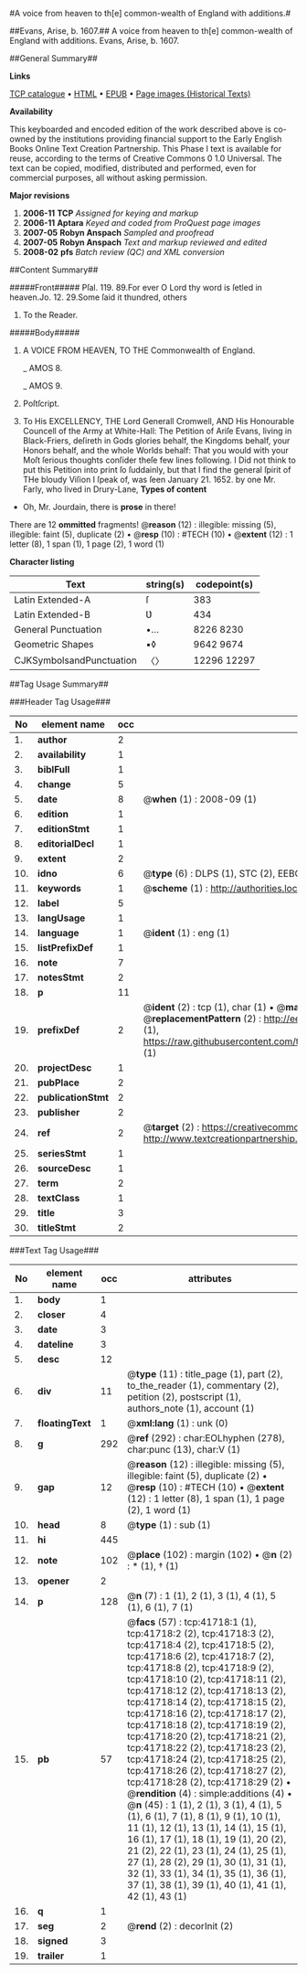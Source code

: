 #A voice from heaven to th[e] common-wealth of England with additions.#

##Evans, Arise, b. 1607.##
A voice from heaven to th[e] common-wealth of England with additions.
Evans, Arise, b. 1607.

##General Summary##

**Links**

[TCP catalogue](http://www.ota.ox.ac.uk/tcp/)  • 
[HTML](http://tei.it.ox.ac.uk/tcp/Texts-HTML/free/A38/A38778.html)  • 
[EPUB](http://tei.it.ox.ac.uk/tcp/Texts-EPUB/free/A38/A38778.epub) • 
[Page images (Historical Texts)](https://data.historicaltexts.jisc.ac.uk/view?pubId=eebo-08740691e&pageId=eebo-08740691e-41718-1)

**Availability**

This keyboarded and encoded edition of the
	       work described above is co-owned by the institutions
	       providing financial support to the Early English Books
	       Online Text Creation Partnership. This Phase I text is
	       available for reuse, according to the terms of Creative
	       Commons 0 1.0 Universal. The text can be copied,
	       modified, distributed and performed, even for
	       commercial purposes, all without asking permission.

**Major revisions**

1. __2006-11__ __TCP__ *Assigned for keying and markup*
1. __2006-11__ __Aptara__ *Keyed and coded from ProQuest page images*
1. __2007-05__ __Robyn Anspach__ *Sampled and proofread*
1. __2007-05__ __Robyn Anspach__ *Text and markup reviewed and edited*
1. __2008-02__ __pfs__ *Batch review (QC) and XML conversion*

##Content Summary##

#####Front#####
Pſal. 119. 89.For ever O Lord thy word is ſetled
in heaven.Jo. 12. 29.Some ſaid it thundred, others 
1. To the Reader.

#####Body#####

1. A
VOICE FROM
HEAVEN,
TO THE
Commonwealth of England.

    _ AMOS 8.

    _ AMOS 9.

1. Poſtſcript.

1. To His EXCELLENCY,
THE
Lord Generall Cromwell,
AND
His Honourable Councell of the
Army at White-Hall:
The Petition of Ariſe Evans, living
in Black-Friers, deſireth in Gods glories
behalf, the Kingdoms behalf, your Honors behalf,
and the whole Worlds behalf: That you would with
your Moſt ſerious thoughts conſider theſe
few lines following.
I Did not think to put this Petition into print ſo
ſuddainly, but that I find the general ſpirit of
THe bloudy Viſion I ſpeak of, was ſeen
January 21. 1652. by one Mr. Farly,
who lived in Drury-Lane, 
**Types of content**

  * Oh, Mr. Jourdain, there is **prose** in there!

There are 12 **ommitted** fragments! 
 @__reason__ (12) : illegible: missing (5), illegible: faint (5), duplicate (2)  •  @__resp__ (10) : #TECH (10)  •  @__extent__ (12) : 1 letter (8), 1 span (1), 1 page (2), 1 word (1)

**Character listing**


|Text|string(s)|codepoint(s)|
|---|---|---|
|Latin Extended-A|ſ|383|
|Latin Extended-B|Ʋ|434|
|General Punctuation|•…|8226 8230|
|Geometric Shapes|▪◊|9642 9674|
|CJKSymbolsandPunctuation|〈〉|12296 12297|

##Tag Usage Summary##

###Header Tag Usage###

|No|element name|occ|attributes|
|---|---|---|---|
|1.|__author__|2||
|2.|__availability__|1||
|3.|__biblFull__|1||
|4.|__change__|5||
|5.|__date__|8| @__when__ (1) : 2008-09 (1)|
|6.|__edition__|1||
|7.|__editionStmt__|1||
|8.|__editorialDecl__|1||
|9.|__extent__|2||
|10.|__idno__|6| @__type__ (6) : DLPS (1), STC (2), EEBO-CITATION (1), OCLC (1), VID (1)|
|11.|__keywords__|1| @__scheme__ (1) : http://authorities.loc.gov/ (1)|
|12.|__label__|5||
|13.|__langUsage__|1||
|14.|__language__|1| @__ident__ (1) : eng (1)|
|15.|__listPrefixDef__|1||
|16.|__note__|7||
|17.|__notesStmt__|2||
|18.|__p__|11||
|19.|__prefixDef__|2| @__ident__ (2) : tcp (1), char (1)  •  @__matchPattern__ (2) : ([0-9\-]+):([0-9IVX]+) (1), (.+) (1)  •  @__replacementPattern__ (2) : http://eebo.chadwyck.com/downloadtiff?vid=$1&page=$2 (1), https://raw.githubusercontent.com/textcreationpartnership/Texts/master/tcpchars.xml#$1 (1)|
|20.|__projectDesc__|1||
|21.|__pubPlace__|2||
|22.|__publicationStmt__|2||
|23.|__publisher__|2||
|24.|__ref__|2| @__target__ (2) : https://creativecommons.org/publicdomain/zero/1.0/ (1), http://www.textcreationpartnership.org/docs/. (1)|
|25.|__seriesStmt__|1||
|26.|__sourceDesc__|1||
|27.|__term__|2||
|28.|__textClass__|1||
|29.|__title__|3||
|30.|__titleStmt__|2||


###Text Tag Usage###

|No|element name|occ|attributes|
|---|---|---|---|
|1.|__body__|1||
|2.|__closer__|4||
|3.|__date__|3||
|4.|__dateline__|3||
|5.|__desc__|12||
|6.|__div__|11| @__type__ (11) : title_page (1), part (2), to_the_reader (1), commentary (2), petition (2), postscript (1), authors_note (1), account (1)|
|7.|__floatingText__|1| @__xml:lang__ (1) : unk (0)|
|8.|__g__|292| @__ref__ (292) : char:EOLhyphen (278), char:punc (13), char:V (1)|
|9.|__gap__|12| @__reason__ (12) : illegible: missing (5), illegible: faint (5), duplicate (2)  •  @__resp__ (10) : #TECH (10)  •  @__extent__ (12) : 1 letter (8), 1 span (1), 1 page (2), 1 word (1)|
|10.|__head__|8| @__type__ (1) : sub (1)|
|11.|__hi__|445||
|12.|__note__|102| @__place__ (102) : margin (102)  •  @__n__ (2) : * (1), † (1)|
|13.|__opener__|2||
|14.|__p__|128| @__n__ (7) : 1 (1), 2 (1), 3 (1), 4 (1), 5 (1), 6 (1), 7 (1)|
|15.|__pb__|57| @__facs__ (57) : tcp:41718:1 (1), tcp:41718:2 (2), tcp:41718:3 (2), tcp:41718:4 (2), tcp:41718:5 (2), tcp:41718:6 (2), tcp:41718:7 (2), tcp:41718:8 (2), tcp:41718:9 (2), tcp:41718:10 (2), tcp:41718:11 (2), tcp:41718:12 (2), tcp:41718:13 (2), tcp:41718:14 (2), tcp:41718:15 (2), tcp:41718:16 (2), tcp:41718:17 (2), tcp:41718:18 (2), tcp:41718:19 (2), tcp:41718:20 (2), tcp:41718:21 (2), tcp:41718:22 (2), tcp:41718:23 (2), tcp:41718:24 (2), tcp:41718:25 (2), tcp:41718:26 (2), tcp:41718:27 (2), tcp:41718:28 (2), tcp:41718:29 (2)  •  @__rendition__ (4) : simple:additions (4)  •  @__n__ (45) : 1 (1), 2 (1), 3 (1), 4 (1), 5 (1), 6 (1), 7 (1), 8 (1), 9 (1), 10 (1), 11 (1), 12 (1), 13 (1), 14 (1), 15 (1), 16 (1), 17 (1), 18 (1), 19 (1), 20 (2), 21 (2), 22 (1), 23 (1), 24 (1), 25 (1), 27 (1), 28 (2), 29 (1), 30 (1), 31 (1), 32 (1), 33 (1), 34 (1), 35 (1), 36 (1), 37 (1), 38 (1), 39 (1), 40 (1), 41 (1), 42 (1), 43 (1)|
|16.|__q__|1||
|17.|__seg__|2| @__rend__ (2) : decorInit (2)|
|18.|__signed__|3||
|19.|__trailer__|1||

